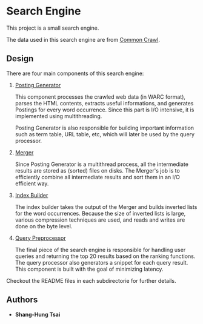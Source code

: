 # Search Engine

This project is a small search engine. 

The data used in this search engine are from [Common Crawl](http://commoncrawl.org/).

## Design
There are four main components of this search engine:

1. [Posting Generator](https://github.com/shtsai7/SearchEngine/tree/master/PostingGenerator)

   This component processes the crawled web data (in WARC format), parses the HTML contents, extracts useful informations, and generates Postings for every word occurrence. 
   Since this part is I/O intensive, it is implemented using multithreading. 
   
   Posting Generator is also responsible for building important information such as term table, URL table, etc, which will later be used by the query processor.
   
2. [Merger](https://github.com/shtsai7/SearchEngine/tree/master/MergeSort)
   
   Since Posting Generator is a multithread process, all the intermediate results are stored as (sorted) files on disks. 
   The Merger's job is to efficiently combine all intermediate results and sort them in an I/O efficient way.
   
3. [Index Builder](https://github.com/shtsai7/SearchEngine/tree/master/IndexBuilder)

   The index builder takes the output of the Merger and builds inverted lists for the word occurrences. Because the size of inverted lists is large, various compression techniques are used, and reads and writes are done on the byte level.

4. [Query Preprocessor](https://github.com/shtsai7/SearchEngine/tree/master/QueryProcessor)

   The final piece of the search engine is responsible for handling user queries and returning the top 20 results based on the ranking functions.
   The query processor also generators a snippet for each query result.
   This component is built with the goal of minimizing latency.
   
Checkout the README files in each subdirectorie for further details.

## Authors

* **Shang-Hung Tsai**
